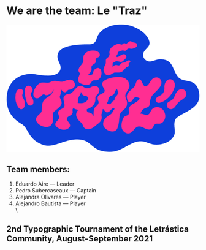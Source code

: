 # We are the team: Le "Traz"

![Logo](./images/leTrazLogo.png)

## Team members:
1. Eduardo Aire — Leader
2. Pedro Subercaseaux — Captain
3. Alejandra Olivares — Player
4. Alejandro Bautista — Player
\
\
## 2nd Typographic Tournament of the Letrástica Community, August-September 2021
